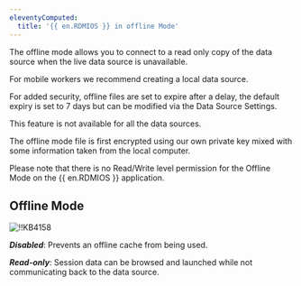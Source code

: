 ```yaml
---
eleventyComputed:
  title: '{{ en.RDMIOS }} in offline Mode'
---
```

The offline mode allows you to connect to a read only copy of the data source when the live data source is unavailable.  

For mobile workers we recommend creating a local data source.  

For added security, offline files are set to expire after a delay, the default expiry is set to 7 days but can be modified via the Data Source Settings.  

This feature is not available for all the data sources.  

The offline mode file is first encrypted using our own private key mixed with some information taken from the local computer.  

Please note that there is no Read/Write level permission for the Offline Mode on the {{ en.RDMIOS }} application.  

## Offline Mode

![!!KB4158](https://webdevolutions.azureedge.net/docs/en/kb/KB4158.png)  

***Disabled***: Prevents an offline cache from being used.  

***Read-only***: Session data can be browsed and launched while not communicating back to the data source.
